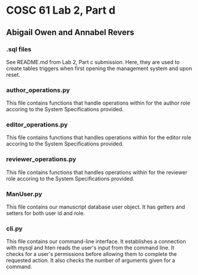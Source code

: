 # COSC 61 Lab 2, Part d
## Abigail Owen and Annabel Revers

### .sql files
See README.md from Lab 2, Part c submission. Here, they are used to create tables triggers when first opening the management system and upon reset.

### author_operations.py
This file contains functions that handle operations within for the author role accoring to the System Specifications provided.

### editor_operations.py
This file contains functions that handles operations within for the editor role accoring to the System Specifications provided.

### reviewer_operations.py
This file contains functions that handles operations within for the reviewer role accoring to the System Specifications provided.

### ManUser.py
This file contains our manuscript database user object. It has getters and setters for both user id and role.

### cli.py
This file contains our command-line interface. It establishes a connection with mysql and hten reads the user's input from the command line. It checks for a user's permissions before allowing them to complete the requested action. It also checks the number of arguments given for a command. 






